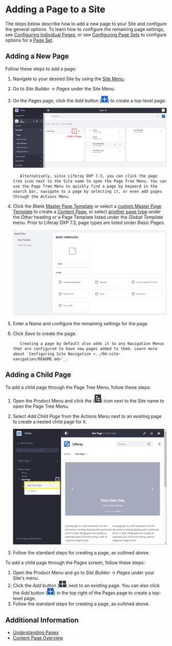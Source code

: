# Adding a Page to a Site

The steps below describe how to add a new page to your Site and configure the general options. To learn how to configure the remaining page settings, see [Configuring Individual Pages](./06-configuring-individual-pages.md), or see [Configuring Page Sets](./05-configuring-page-sets.md) to configure options for a [Page Set](./understanding-pages.md#page-sets).

## Adding a New Page

Follow these steps to add a page:

1. Navigate to your desired Site by using the [Site Menu](../../getting-started/navigating-dxp.md#site-menu).

1. Go to *Site Builder* &rarr; *Pages* under the Site Menu.

1. On the Pages page, click the *Add* button (![Add](../../images/icon-add.png)) to create a top-level page.

    ![The Pages screen lets you edit your Site pages as a whole.](./adding-a-page-to-a-site/images/01.png)

    ```tip::
       Alternatively, since Liferay DXP 7.3, you can click the page tree icon next to the Site name to open the Page Tree Menu. You can use the Page Tree Menu to quickly find a page by keyword in the search bar, navigate to a page by selecting it, or even add pages through the Actions Menu.
    ```

1. Click the *Blank* [Master Page Template](./master-pages.md) or select a [custom Master Page Template](./creating-a-master-page-template.md) to create a [Content Page](./understanding-pages.md#page-types), or select [another page type](./other-page-types.md) under the *Other* heading or a Page Template listed under the *Global Template* menu. Prior to Liferay DXP 7.3, page types are listed under *Basic Pages*.

    ![You must select a page type when adding pages.](./adding-a-page-to-a-site/images/04.png)

1. Enter a Name and configure the remaining settings for the page.

1. Click *Save* to create the page.

    ```tip::
       Creating a page by default also adds it to any Navigation Menus that are configured to have new pages added to them. Learn more about `Configuring Site Navigation <../04-site-navigation/README.md>`_.
    ```

## Adding a Child Page

To add a child page through the Page Tree Menu, follow these steps:

1. Open the Product Menu and click the (![icon-page-tree](../../images/icon-page-tree.png)) icon next to the Site name to open the Page Tree Menu.
1. Select *Add Child Page* from the Actions Menu next to an existing page to create a nested child page for it.

    ![Adding a Child Page using the Page Tree menu.](adding-a-page-to-a-site/images/05.png)

1. Follow the standard steps for creating a page, as outlined above.

To add a child page through the Pages screen, follow these steps:

1. Open the Product Menu and go to *Site Builder* &rarr; *Pages* under your Site's menu.
1. Click the *Add* button (![Add](../../images/icon-add-app.png)) next to an existing page. You can also click the *Add* button (![Add](../../images/icon-add.png)) in the top right of the Pages page to create a top-level page.
1. Follow the standard steps for creating a page, as outlined above.

## Additional Information

* [Understanding Pages](./understanding-pages.md)
* [Content Page Overview](./content-pages-overview.md)
